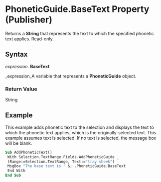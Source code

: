 
# PhoneticGuide.BaseText Property (Publisher)

Returns a  **String** that represents the text to which the specified phonetic text applies. Read-only.


## Syntax

 _expression_. **BaseText**

 _expression_A variable that represents a  **PhoneticGuide** object.


### Return Value

String


## Example

This example adds phonetic text to the selection and displays the text to which the phonetic text applies, which is the originally-selected text. This example assumes text is selected. If no text is selected, the message box will be blank.


```vb
Sub AddPhoneticText() 
 With Selection.TextRange.Fields.AddPhoneticGuide _ 
 (Range:=Selection.TextRange, Text:="tray sheek") 
 MsgBox "The base text is " &; .PhoneticGuide.BaseText 
 End With 
End Sub
```

